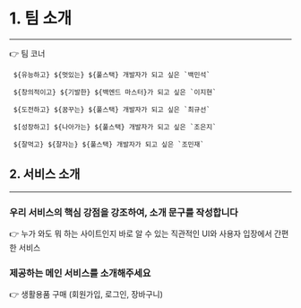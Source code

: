 # 1. 팀 소개

---

<aside>
👉 팀 코너

<aside>

```
 ${유능하고} ${멋있는} ${풀스택} 개발자가 되고 싶은 `백민석`

 ${창의적이고} ${기발한} ${백엔드 마스터}가 되고 싶은 `이지현`

 ${도전하고} ${꿈꾸는} ${풀스택} 개발자가 되고 싶은 `최규선`  

 $[성장하고] ${나아가는} ${풀스택} 개발자가 되고 싶은 `조은지`

 ${잘먹고} ${잘자는} ${풀스택} 개발자가 되고 싶은 `조민재`
```

</aside>

# 2. 서비스 소개

---

### 우리 서비스의 핵심 강점을 강조하여, 소개 문구를 작성합니다

<aside>
👉 누가 와도 뭐 하는 사이트인지 바로 알 수 있는 직관적인 UI와 사용자 입장에서 간편한 서비스

</aside>

### 제공하는 메인 서비스를 소개해주세요

<aside>
👉 생활용품 구매 (회원가입, 로그인, 장바구니)

</aside>
